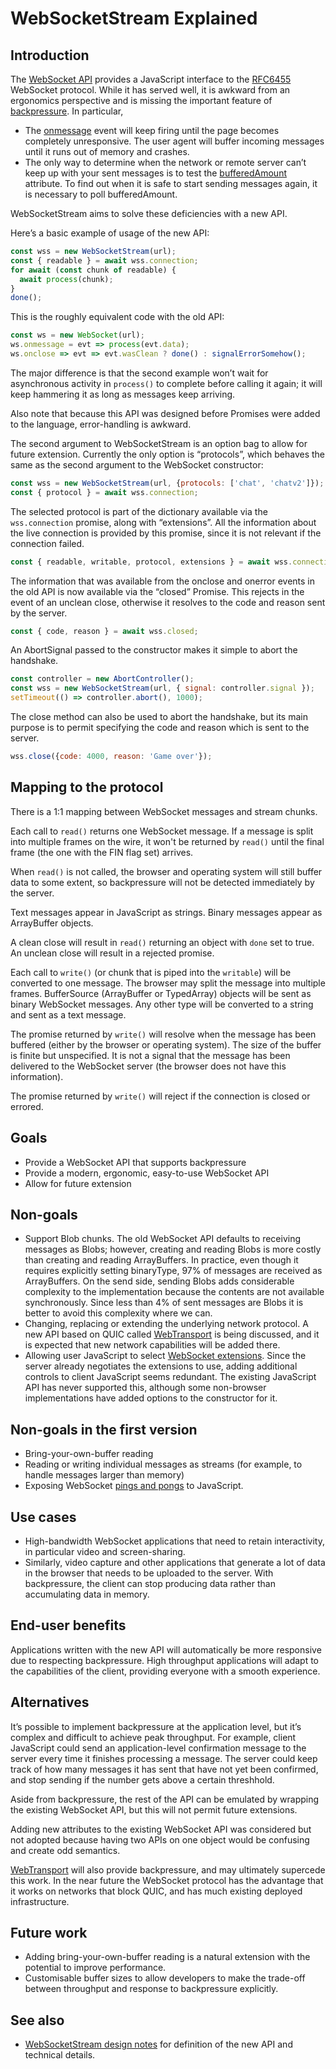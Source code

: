# WebSocketStream Explained


## Introduction

The [WebSocket API](https://html.spec.whatwg.org/multipage/web-sockets.html)
provides a JavaScript interface to the
[RFC6455](https://tools.ietf.org/html/rfc6455) WebSocket protocol. While it has
served well, it is awkward from an ergonomics perspective and is missing the
important feature of
[backpressure](https://streams.spec.whatwg.org/#backpressure). In particular,

* The
  [onmessage](https://html.spec.whatwg.org/multipage/web-sockets.html#handler-websocket-onmessage)
  event will keep firing until the page becomes completely unresponsive. The
  user agent will buffer incoming messages until it runs out of memory and
  crashes.
* The only way to determine when the network or remote server can’t keep up
  with your sent messages is to test the
  [bufferedAmount](https://html.spec.whatwg.org/multipage/web-sockets.html#dom-websocket-bufferedamount)
  attribute. To find out when it is safe to start sending messages again, it is
  necessary to poll bufferedAmount.

WebSocketStream aims to solve these deficiencies with a new API.

Here’s a basic example of usage of the new API:

```javascript
const wss = new WebSocketStream(url);
const { readable } = await wss.connection;
for await (const chunk of readable) {
  await process(chunk);
}
done();
```

This is the roughly equivalent code with the old API:

```javascript
const ws = new WebSocket(url);
ws.onmessage = evt => process(evt.data);
ws.onclose => evt => evt.wasClean ? done() : signalErrorSomehow();
```

The major difference is that the second example won’t wait for asynchronous
activity in `process()` to complete before calling it again; it will keep
hammering it as long as messages keep arriving.

Also note that because this API was designed before Promises were added to the
language, error-handling is awkward.

The second argument to WebSocketStream is an option bag to allow for future
extension. Currently the only option is “protocols”, which behaves the same as
the second argument to the WebSocket constructor:

```javascript
const wss = new WebSocketStream(url, {protocols: ['chat', 'chatv2']});
const { protocol } = await wss.connection;
```

The selected protocol is part of the dictionary available via the
`wss.connection` promise, along with “extensions”. All the information about
the live connection is provided by this promise, since it is not relevant if the
connection failed.

```javascript
const { readable, writable, protocol, extensions } = await wss.connection;
```

The information that was available from the onclose and onerror events in the
old API is now available via the “closed” Promise. This rejects in the event
of an unclean close, otherwise it resolves to the code and reason sent by the
server.

```javascript
const { code, reason } = await wss.closed;
```

An AbortSignal passed to the constructor makes it simple to abort the handshake.

```javascript
const controller = new AbortController();
const wss = new WebSocketStream(url, { signal: controller.signal });
setTimeout(() => controller.abort(), 1000);
```

The close method can also be used to abort the handshake, but its main purpose
is to permit specifying the code and reason which is sent to the server.

```javascript
wss.close({code: 4000, reason: 'Game over'});
```


## Mapping to the protocol

There is a 1:1 mapping between WebSocket messages and stream chunks.

Each call to `read()` returns one WebSocket message. If a message is split into
multiple frames on the wire, it won't be returned by `read()` until the final
frame (the one with the FIN flag set) arrives.

When `read()` is not called, the browser and operating system will still buffer
data to some extent, so backpressure will not be detected immediately by the
server.

Text messages appear in JavaScript as strings. Binary messages appear as
ArrayBuffer objects.

A clean close will result in `read()` returning an object with `done` set to
true. An unclean close will result in a rejected promise.

Each call to `write()` (or chunk that is piped into the `writable`) will be
converted to one message. The browser may split the message into multiple
frames. BufferSource (ArrayBuffer or TypedArray) objects will be sent as binary
WebSocket messages. Any other type will be converted to a string and sent as a
text message.

The promise returned by `write()` will resolve when the message has been
buffered (either by the browser or operating system). The size of the buffer is
finite but unspecified. It is not a signal that the message has been delivered
to the WebSocket server (the browser does not have this information).

The promise returned by `write()` will reject if the connection is closed or
errored.


## Goals

* Provide a WebSocket API that supports backpressure
* Provide a modern, ergonomic, easy-to-use WebSocket API
* Allow for future extension


## Non-goals

* Support Blob chunks. The old WebSocket API defaults to receiving messages as
  Blobs; however, creating and reading Blobs is more costly than creating and
  reading ArrayBuffers. In practice, even though it requires explicitly setting
  binaryType, 97% of messages are received as ArrayBuffers. On the send side,
  sending Blobs adds considerable complexity to the implementation because the
  contents are not available synchronously. Since less than 4% of sent messages
  are Blobs it is better to avoid this complexity where we can.
* Changing, replacing or extending the underlying network protocol. A new API
  based on QUIC called
  [WebTransport](https://github.com/WICG/web-transport/blob/master/explainer.md)
  is being discussed, and it is expected that new network capabilities will be
  added there.
* Allowing user JavaScript to select [WebSocket
  extensions](https://tools.ietf.org/html/rfc6455#page-48). Since the server
  already negotiates the extensions to use, adding additional controls to client
  JavaScript seems redundant. The existing JavaScript API has never supported
  this, although some non-browser implementations have added options to the
  constructor for it.


## Non-goals in the first version

* Bring-your-own-buffer reading
* Reading or writing individual messages as streams (for example, to handle
  messages larger than memory)
* Exposing WebSocket [pings and
  pongs](https://tools.ietf.org/html/rfc6455#page-37) to JavaScript.


## Use cases

* High-bandwidth WebSocket applications that need to retain interactivity, in
  particular video and screen-sharing.
* Similarly, video capture and other applications that generate a lot of data in
  the browser that needs to be uploaded to the server. With backpressure, the
  client can stop producing data rather than accumulating data in memory.


## End-user benefits

Applications written with the new API will automatically be more responsive due
to respecting backpressure. High throughput applications will adapt to the
capabilities of the client, providing everyone with a smooth experience.


## Alternatives

It’s possible to implement backpressure at the application level, but it’s
complex and difficult to achieve peak throughput. For example, client JavaScript
could send an application-level confirmation message to the server every time it
finishes processing a message. The server could keep track of how many messages
it has sent that have not yet been confirmed, and stop sending if the number
gets above a certain threshhold.

Aside from backpressure, the rest of the API can be emulated by wrapping the
existing WebSocket API, but this will not permit future extensions.

Adding new attributes to the existing WebSocket API was considered but not
adopted because having two APIs on one object would be confusing and create odd
semantics.

[WebTransport](https://github.com/WICG/web-transport/blob/master/explainer.md)
will also provide backpressure, and may ultimately supercede this work. In the
near future the WebSocket protocol has the advantage that it works on networks
that block QUIC, and has much existing deployed infrastructure.


## Future work

* Adding bring-your-own-buffer reading is a natural extension with the potential
  to improve performance.
* Customisable buffer sizes to allow developers to make the trade-off between
  throughput and response to backpressure explicitly.


## See also

* [WebSocketStream design
    notes](https://drive.google.com/a/chromium.org/open?id=1La1ehXw76HP6n1uUeks-WJGFgAnpX2tCjKts7QFJ57Y)
    for definition of the new API and technical details.
